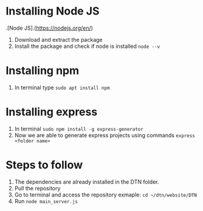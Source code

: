 # Installing  Node JS
.[Node JS].(https://nodejs.org/en/)<br />
1. Download and extract the package
2. Install the package and check if node is installed `node --v`

# Installing npm 
1. In terminal type `sudo apt install npm `

# Installing express
1. In terminal `sudo npm install -g express-generator`
2. Now we are able to generate express projects using commands `express <folder name>`<br />

# Steps to follow 
1. The dependencies are already installed in the DTN folder.
2. Pull the repository
3. Go to terminal and access the repository exmaple: `cd ~/dtn/website/DTN`
4. Run `node main_server.js`

